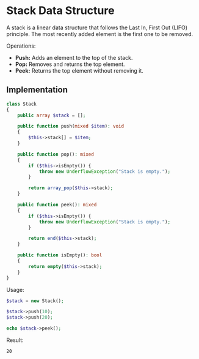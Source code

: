 # Stack Data Structure
A stack is a linear data structure that follows the Last In, First Out (LIFO) principle. The most recently added element is the first one to be removed.

Operations:
- **Push:** Adds an element to the top of the stack.
- **Pop:** Removes and returns the top element.
- **Peek:** Returns the top element without removing it.

## Implementation
```php
class Stack
{
    public array $stack = [];

    public function push(mixed $item): void
    {
        $this->stack[] = $item;
    }

    public function pop(): mixed
    {
        if ($this->isEmpty()) {
            throw new UnderflowException("Stack is empty.");
        }

        return array_pop($this->stack);
    }

    public function peek(): mixed
    {
        if ($this->isEmpty()) {
            throw new UnderflowException("Stack is empty.");
        }

        return end($this->stack);
    }

    public function isEmpty(): bool
    {
        return empty($this->stack);
    }
}
```

Usage:
```php
$stack = new Stack();

$stack->push(10);
$stack->push(20);

echo $stack->peek();
```

Result:
```txt
20
```
